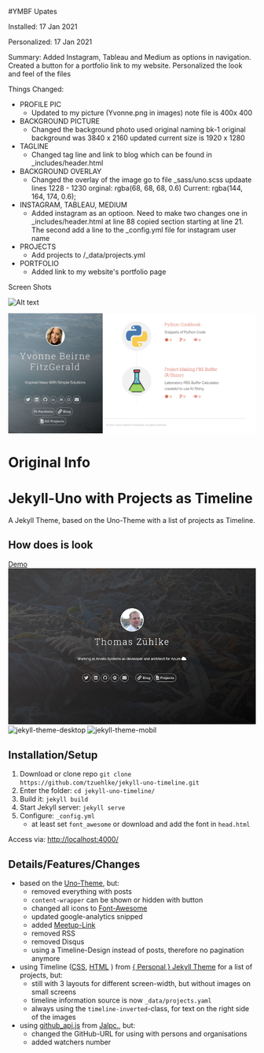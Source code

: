 #YMBF Upates

Installed: 17 Jan 2021

Personalized: 17 Jan 2021

Summary:
Added Instagram, Tableau and Medium as options in navigation. Created a button for a portfolio link to my website. Personalized the look and feel of the files

Things Changed:

* PROFILE PIC
     * Updated to my picture (Yvonne.png in images) note file is 400x 400
* BACKGROUND PICTURE
     * Changed the background photo used original naming bk-1 original background was 3840 x 2160 updated current size is 1920 x 1280
* TAGLINE
     * Changed tag line and link to blog which can be found in _includes/header.html
* BACKGROUND OVERLAY
     * Changed the overlay of the image go to file _sass/uno.scss updaate lines 1228 - 1230 orginal: rgba(68, 68, 68, 0.6) Current: rgba(144, 164, 174, 0.6);
* INSTAGRAM, TABLEAU, MEDIUM
     * Added instagram as an optioon. Need to make two changes one in _includes/header.html at line 88 copied section starting at line 21. The second add a line to the _config.yml file for instagram user name
* PROJECTS
    * Add projects to /_data/projects.yml
* PORTFOLIO
    * Added link to my website's portfolio page
    
Screen Shots

![Alt text](/images/GitHubioLanding.png?raw=true "Landing Page")

![Alt text](/images/GitHubiowithProject.png?raw=true "Landing Page")












#          Original Info 
# Jekyll-Uno with Projects as Timeline
A Jekyll Theme, based on the Uno-Theme with a list of projects as Timeline.

## How does is look
[Demo](http://thomas.zuehlke.family/)
![Screenshot](screenshot-overview.png)
![jekyll-theme-desktop](https://user-images.githubusercontent.com/32843441/72224870-5451ff00-357f-11ea-8fc2-bfbd4499bc63.gif)
![jekyll-theme-mobil](https://user-images.githubusercontent.com/32843441/72224877-6a5fbf80-357f-11ea-920b-dfae72bf2fbe.gif)

## Installation/Setup
1. Download or clone repo `git clone https://github.com/tzuehlke/jekyll-uno-timeline.git`
2. Enter the folder: `cd jekyll-uno-timeline/`
3. Build it: `jekyll build`
4. Start Jekyll server: `jekyll serve`
5. Configure: `_config.yml`
   * at least set `font_awesome` or download and add the font in `head.html`

Access via: [http://localhost:4000/](http://localhost:4000/)

## Details/Features/Changes
* based on the [Uno-Theme](https://github.com/joshgerdes/jekyll-uno), but:
  * removed everything with posts
  * `content-wrapper` can be shown or hidden with button
  * changed all icons to [Font-Awesome](https://fontawesome.com/)
  * updated google-analytics snipped
  * added [Meetup-Link](https://www.meetup.com/)
  * removed RSS
  * removed Disqus
  * using a Timeline-Design instead of posts, therefore no pagination anymore
* using Timeline ([CSS](https://github.com/le4ker/personal-jekyll-theme/blob/master/css/timeline.scss), [HTML](https://github.com/le4ker/personal-jekyll-theme/blob/master/_includes/timeline.html) ) from [{ Personal } Jekyll Theme](https://github.com/le4ker/personal-jekyll-theme) for a list of projects, but:
  * still with 3 layouts for different screen-width, but without images on small screens
  * timeline information source is now `_data/projects.yaml`
  * always using the `timeline-inverted`-class, for text on the right side of the images
* using [github_api.js](https://github.com/jarrekk/Jalpc/blob/master/static/js/github_api.js) from [Jalpc.](https://github.com/jarrekk/Jalpc), but:
  * changed the GitHub-URL for using with persons and organisations
  * added watchers number
